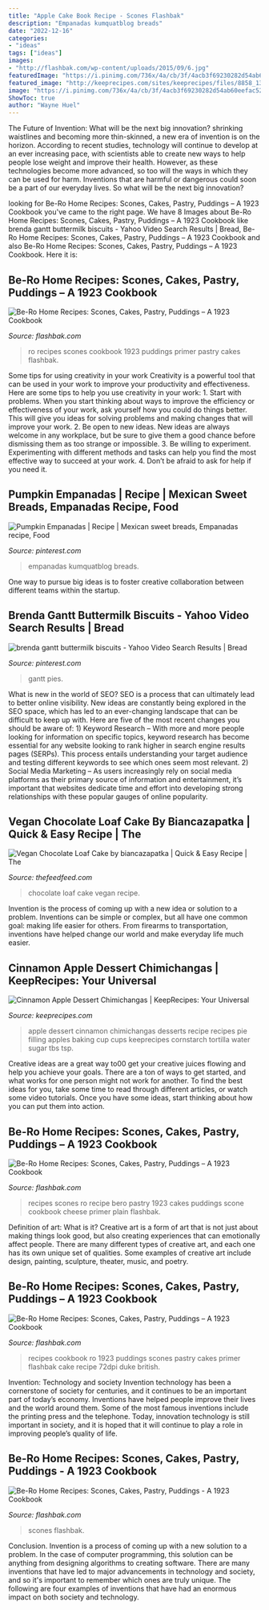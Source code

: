 ```yaml
---
title: "Apple Cake Book Recipe - Scones Flashbak"
description: "Empanadas kumquatblog breads"
date: "2022-12-16"
categories:
- "ideas"
tags: ["ideas"]
images:
- "http://flashbak.com/wp-content/uploads/2015/09/6.jpg"
featuredImage: "https://i.pinimg.com/736x/4a/cb/3f/4acb3f69230282d54ab60eefac52c4e8.jpg"
featured_image: "http://keeprecipes.com/sites/keeprecipes/files/8858_1348531887_0.jpg"
image: "https://i.pinimg.com/736x/4a/cb/3f/4acb3f69230282d54ab60eefac52c4e8.jpg"
ShowToc: true
author: "Wayne Huel"
---
```



The Future of Invention: What will be the next big innovation?
shrinking waistlines and becoming more thin-skinned, a new era of invention is on the horizon. According to recent studies, technology will continue to develop at an ever increasing pace, with scientists able to create new ways to help people lose weight and improve their health. 
However, as these technologies become more advanced, so too will the ways in which they can be used for harm. Inventions that are harmful or dangerous could soon be a part of our everyday lives. So what will be the next big innovation?

	

		
looking for Be-Ro Home Recipes: Scones, Cakes, Pastry, Puddings – A 1923 Cookbook you've came to the right page. We have 8 Images about Be-Ro Home Recipes: Scones, Cakes, Pastry, Puddings – A 1923 Cookbook like brenda gantt buttermilk biscuits - Yahoo Video Search Results | Bread, Be-Ro Home Recipes: Scones, Cakes, Pastry, Puddings – A 1923 Cookbook and also Be-Ro Home Recipes: Scones, Cakes, Pastry, Puddings – A 1923 Cookbook. Here it is:
		
    
## Be-Ro Home Recipes: Scones, Cakes, Pastry, Puddings – A 1923 Cookbook

<img loading=lazy src="http://flashbak.com/wp-content/uploads/2015/09/7.jpg" onerror="this.onerror=null;this.src='https://tse1.mm.bing.net/th?id=OIP.pk4-rBvK37w9AZbFmVaYrAHaIB&amp;pid=15.1';" alt="Be-Ro Home Recipes: Scones, Cakes, Pastry, Puddings – A 1923 Cookbook">

_Source: flashbak.com_

>ro recipes scones cookbook 1923 puddings primer pastry cakes flashbak. 

	

Some tips for using creativity in your work
Creativity is a powerful tool that can be used in your work to improve your productivity and effectiveness. Here are some tips to help you use creativity in your work: 1. Start with problems. When you start thinking about ways to improve the efficiency or effectiveness of your work, ask yourself how you could do things better. This will give you ideas for solving problems and making changes that will improve your work. 2. Be open to new ideas. New ideas are always welcome in any workplace, but be sure to give them a good chance before dismissing them as too strange or impossible. 3. Be willing to experiment. Experimenting with different methods and tasks can help you find the most effective way to succeed at your work. 4. Don’t be afraid to ask for help if you need it.

    
## Pumpkin Empanadas | Recipe | Mexican Sweet Breads, Empanadas Recipe, Food

<img loading=lazy src="https://i.pinimg.com/736x/9b/07/db/9b07db6ec11fa78dfbe613251f44440b.jpg" onerror="this.onerror=null;this.src='https://tse2.mm.bing.net/th?id=OIP.5vp5oiNnRsYpcdlKhaZ5IAHaLD&amp;pid=15.1';" alt="Pumpkin Empanadas | Recipe | Mexican sweet breads, Empanadas recipe, Food">

_Source: pinterest.com_

>empanadas kumquatblog breads. 

	

One way to pursue big ideas is to foster creative collaboration between different teams within the startup.

    
## Brenda Gantt Buttermilk Biscuits - Yahoo Video Search Results | Bread

<img loading=lazy src="https://i.pinimg.com/736x/4a/cb/3f/4acb3f69230282d54ab60eefac52c4e8.jpg" onerror="this.onerror=null;this.src='https://tse2.mm.bing.net/th?id=OIP.ndeNwTtvYphp57XW0OoL_gAAAA&amp;pid=15.1';" alt="brenda gantt buttermilk biscuits - Yahoo Video Search Results | Bread">

_Source: pinterest.com_

>gantt pies. 

	

What is new in the world of SEO?
SEO is a process that can ultimately lead to better online visibility. New ideas are constantly being explored in the SEO space, which has led to an ever-changing landscape that can be difficult to keep up with. Here are five of the most recent changes you should be aware of: 1) Keyword Research – With more and more people looking for information on specific topics, keyword research has become essential for any website looking to rank higher in search engine results pages (SERPs). This process entails understanding your target audience and testing different keywords to see which ones seem most relevant. 2) Social Media Marketing – As users increasingly rely on social media platforms as their primary source of information and entertainment, it’s important that websites dedicate time and effort into developing strong relationships with these popular gauges of online popularity.

    
## Vegan Chocolate Loaf Cake By Biancazapatka | Quick &amp; Easy Recipe | The

<img loading=lazy src="https://data.thefeedfeed.com/static/2020/08/05/15966450715f2adecf08eea.png" onerror="this.onerror=null;this.src='https://tse4.mm.bing.net/th?id=OIP.pqVUoG47K1muJPu3DYXA-QHaJU&amp;pid=15.1';" alt="Vegan Chocolate Loaf Cake by biancazapatka | Quick &amp; Easy Recipe | The">

_Source: thefeedfeed.com_

>chocolate loaf cake vegan recipe. 

	

Invention is the process of coming up with a new idea or solution to a problem. Inventions can be simple or complex, but all have one common goal: making life easier for others. From firearms to transportation, inventions have helped change our world and make everyday life much easier.

    
## Cinnamon Apple Dessert Chimichangas | KeepRecipes: Your Universal

<img loading=lazy src="http://keeprecipes.com/sites/keeprecipes/files/8858_1348531887_0.jpg" onerror="this.onerror=null;this.src='https://tse3.mm.bing.net/th?id=OIP.hdP-KcFeywhDFxROa7G3RAHaLC&amp;pid=15.1';" alt="Cinnamon Apple Dessert Chimichangas | KeepRecipes: Your Universal">

_Source: keeprecipes.com_

>apple dessert cinnamon chimichangas desserts recipe recipes pie filling apples baking cup cups keeprecipes cornstarch tortilla water sugar tbs tsp. 

	

Creative ideas are a great way to00 get your creative juices flowing and help you achieve your goals. There are a ton of ways to get started, and what works for one person might not work for another. To find the best ideas for you, take some time to read through different articles, or watch some video tutorials. Once you have some ideas, start thinking about how you can put them into action.

    
## Be-Ro Home Recipes: Scones, Cakes, Pastry, Puddings – A 1923 Cookbook

<img loading=lazy src="http://flashbak.com/wp-content/uploads/2015/09/6.jpg" onerror="this.onerror=null;this.src='https://tse2.mm.bing.net/th?id=OIP.eYn1ZpCHskavmHA3diw3igHaIC&amp;pid=15.1';" alt="Be-Ro Home Recipes: Scones, Cakes, Pastry, Puddings – A 1923 Cookbook">

_Source: flashbak.com_

>recipes scones ro recipe bero pastry 1923 cakes puddings scone cookbook cheese primer plain flashbak. 

	

Definition of art: What is it?
Creative art is a form of art that is not just about making things look good, but also creating experiences that can emotionally affect people. There are many different types of creative art, and each one has its own unique set of qualities. Some examples of creative art include design, painting, sculpture, theater, music, and poetry.

    
## Be-Ro Home Recipes: Scones, Cakes, Pastry, Puddings – A 1923 Cookbook

<img loading=lazy src="http://flashbak.com/wp-content/uploads/2015/09/20.jpg" onerror="this.onerror=null;this.src='https://tse2.mm.bing.net/th?id=OIP.V4dTyolEXB-AFzaBSqvKHQHaIB&amp;pid=15.1';" alt="Be-Ro Home Recipes: Scones, Cakes, Pastry, Puddings – A 1923 Cookbook">

_Source: flashbak.com_

>recipes cookbook ro 1923 puddings scones pastry cakes primer flashbak cake recipe 72dpi duke british. 

	

Invention: Technology and society
Invention technology has been a cornerstone of society for centuries, and it continues to be an important part of today’s economy. Inventions have helped people improve their lives and the world around them. Some of the most famous inventions include the printing press and the telephone. Today, innovation technology is still important in society, and it is hoped that it will continue to play a role in improving people’s quality of life.

    
## Be-Ro Home Recipes: Scones, Cakes, Pastry, Puddings - A 1923 Cookbook

<img loading=lazy src="https://flashbak.com/wp-content/uploads/2015/09/211.jpg" onerror="this.onerror=null;this.src='https://tse2.mm.bing.net/th?id=OIP.jb_DUs75KMi63IGOWR06kQHaIC&amp;pid=15.1';" alt="Be-Ro Home Recipes: Scones, Cakes, Pastry, Puddings - A 1923 Cookbook">

_Source: flashbak.com_

>scones flashbak. 

	

Conclusion.
Invention is a process of coming up with a new solution to a problem. In the case of computer programming, this solution can be anything from designing algorithms to creating software. There are many inventions that have led to major advancements in technology and society, and so it's important to remember which ones are truly unique. The following are four examples of inventions that have had an enormous impact on both society and technology.

